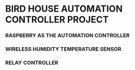 # BIRD HOUSE AUTOMATION CONTROLLER PROJECT

### RASPBERRY AS THE AUTOMATION CONTROLLER

### WIRELESS HUMIDITY TEMPERATURE SENSOR

### RELAY CONTROLLER 